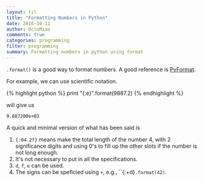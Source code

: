 ```yaml
---
layout: til
title: "Formatting Numbers in Python"
date: 2016-10-11
author: OctoMiao
comments: true
categories: programming
filter: programming
summary: Formatting numbers in python using format
---
```



`.format()` is a good way to format numbers. A good reference is [PyFormat](https://pyformat.info/).

For example, we can use scientific notation.

{% highlight python %}
print "{:e}".format(9887.2)
{% endhighlight %}

will give us

```
9.887200e+03
```

A quick and minimal version of what has been said is

1. ``{:04.2f}`` means make the total length of the number 4, with 2 significance digits and using 0's to fill up the other slots if the number is not long enough.
2. It's not necessary to put in all the specifications.
3. `d`, `f`, `e` can be used.
4. The signs can be speficied using `+`, e.g., ``{:+d}`.format(42)`.
